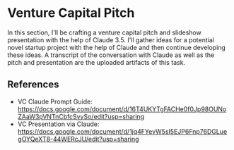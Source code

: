 # Venture Capital Pitch

In this section, I'll be crafting a venture capital pitch and slideshow presentation with the help of Claude 3.5. I'll gather ideas for a potential novel startup project with the help of Claude and then continue developing these ideas. A transcript of the conversation with Claude as well as the pitch and presentation are the uploaded artifacts of this task.


## References 

- VC Claude Prompt Guide: https://docs.google.com/document/d/16T4UKYTgFACHe0f0Jp98OUNoZAaW3pVNTnCbfcSyySo/edit?usp=sharing
- VC Presentation via Claude: https://docs.google.com/document/d/1jq4FYevW5sI5EJP6Fnp76DGLuegOYQeXT8-44WERcJU/edit?usp=sharing